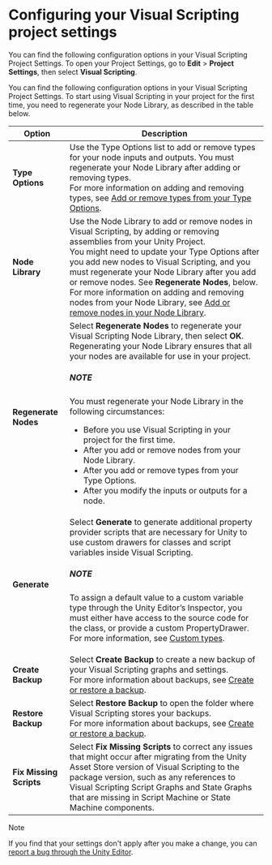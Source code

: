 # Configuring your Visual Scripting project settings

You can find the following configuration options in your Visual Scripting Project Settings. To open your Project Settings, go to **Edit** &gt; **Project Settings**, then select **Visual Scripting**. 

You can find the following configuration options in your Visual Scripting Project Settings. To start using Visual Scripting in your project for the first time, you need to regenerate your Node Library, as described in the table below. 

<table>
<thead>
<tr>
<th><strong>Option</strong></th>
<th>Description</th>
</tr>
</thead>
<tbody>
<tr>
<td><strong>Type Options</strong></td>
<td>Use the Type Options list to add or remove types for your node inputs and outputs. You must regenerate your Node Library after adding or removing types. <br/>For more information on adding and removing types, see <a href="vs-add-remove-type-options.md">Add or remove types from your Type Options</a>.</td>
</tr>
<tr>
<td><strong>Node Library</strong></td>
<td>Use the Node Library to add or remove nodes in Visual Scripting, by adding or removing assemblies from your Unity Project. <br/>You might need to update your Type Options after you add new nodes to Visual Scripting, and you must regenerate your Node Library after you add or remove nodes. See <strong>Regenerate Nodes</strong>, below. <br/>For more information on adding and removing nodes from your Node Library, see <a href="vs-add-remove-node-library.md">Add or remove nodes in your Node Library</a>.</td>
</tr>
<tr>
<td><strong>Regenerate Nodes</strong></td>
<td>Select <strong>Regenerate Nodes</strong> to regenerate your Visual Scripting Node Library, then select <strong>OK</strong>. Regenerating your Node Library ensures that all your nodes are available for use in your project. <br/><div class="NOTE"><h5>NOTE</h5><p>You must regenerate your Node Library in the following circumstances: 
<ul>
<li>Before you use Visual Scripting in your project for the first time.</li>
<li>After you add or remove nodes from your Node Library.</li>
<li>After you add or remove types from your Type Options.</li>
<li>After you modify the inputs or outputs for a node.</li>
</ul></p></div></td>
</tr>
<tr>
<td><strong>Generate</strong></td>
<td>Select <strong>Generate</strong> to generate additional property provider scripts that are necessary for Unity to use custom drawers for classes and script variables inside Visual Scripting. <br/><div class="NOTE"><h5>NOTE</h5><p>To assign a default value to a custom variable type through the Unity Editor’s Inspector, you must either have access to the source code for the class, or provide a custom PropertyDrawer. For more information, see <a href="vs-custom-types.md">Custom types</a>.</p></div></td>
</tr>
<tr>
<td><strong>Create Backup</strong></td>
<td>Select <strong>Create Backup</strong> to create a new backup of your Visual Scripting graphs and settings. <br/> For more information about backups, see <a href="vs-create-restore-backups.md">Create or restore a backup</a>.</td>
</tr>
<tr>
<td><strong>Restore Backup</strong></td>
<td>Select <strong>Restore Backup</strong> to open the folder where Visual Scripting stores your backups. <br/>For more information about backups, see <a href="vs-create-restore-backups.md">Create or restore a backup</a>.</td>
</tr>
<tr>
<td><strong>Fix Missing Scripts</strong></td>
<td>Select <strong>Fix Missing Scripts</strong> to correct any issues that might occur after migrating from the Unity Asset Store version of Visual Scripting to the package version, such as any references to Visual Scripting Script Graphs and State Graphs that are missing in Script Machine or State Machine components.</td>
</tr>
</tbody>
</table>

>[!NOTE] 
> If you find that your settings don't apply after you make a change, you can [report a bug through the Unity Editor](https://unity3d.com/unity/qa/bug-reporting).
